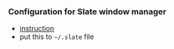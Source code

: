 ### Configuration for Slate window manager

* [instruction](https://github.com/jigish/slate) 
* put this to `~/.slate` file